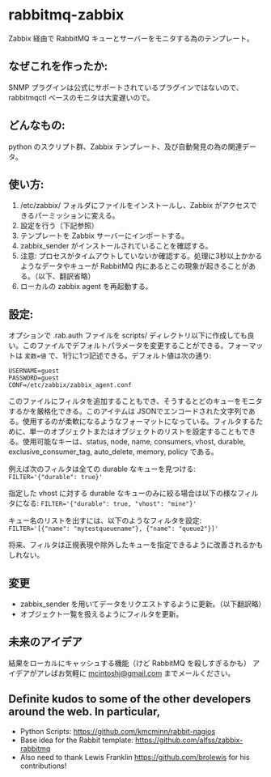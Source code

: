 rabbitmq-zabbix
=======================

Zabbix 経由で RabbitMQ キューとサーバーをモニタする為のテンプレート。

## なぜこれを作ったか:
SNMP プラグインは公式にサポートされているプラグインではないので、rabbitmqctl ベースのモニタは大変遅いので。

## どんなもの:
python のスクリプト群、Zabbix テンプレート、及び自動発見の為の関連データ。

## 使い方:
1. /etc/zabbix/ フォルダにファイルをインストールし、Zabbix がアクセスできるパーミッションに変える。
2. 設定を行う（下記参照）
3. テンプレートを Zabbix サーバーにインポートする。
4. zabbix_sender がインストールされていることを確認する。
5. 注意: プロセスがタイムアウトしていないか確認する。処理に3秒以上かかるようなデータやキューが RabbitMQ 内にあるとこの現象が起きることがある。（以下、翻訳省略）
6. ローカルの zabbix agent を再起動する。

## 設定:
オプションで .rab.auth ファイルを scripts/ ディレクトリ以下に作成しても良い。このファイルでデフォルトパラメータを変更することができる。フォーマットは `変数=値` で、1行に1つ記述できる。デフォルト値は次の通り:

    USERNAME=guest
    PASSWORD=guest
    CONF=/etc/zabbix/zabbix_agent.conf

このファイルにフィルタを追加することもでき、そうするとどのキューをモニタするかを厳格化できる。このアイテムは JSONでエンコードされた文字列である。使用するのが柔軟になるようなフォーマットになっている。フィルタするために、単一のオブジェクトまたはオブジェクトのリストを設定することもできる。使用可能なキーは、status, node, name, consumers, vhost, durable,
exclusive_consumer_tag, auto_delete, memory, policy である。

例えば次のフィルタは全ての durable なキューを見つける:
`FILTER='{"durable": true}'`

指定した vhost に対する durable なキューのみに絞る場合は以下の様なフィルタになる:
`FILTER='{"durable": true, "vhost": "mine"}'`

キュー名のリストを出すには、以下のようなフィルタを設定:
`FILTER='[{"name": "mytestqueuename"}, {"name": "queue2"}]'`

将来、フィルタは正規表現や除外したキューを指定できるように改善されるかもしれない。

## 変更
* zabbix_sender を用いてデータをリクエストするように更新。（以下翻訳略）
* オブジェクト一覧を扱えるようにフィルタを更新。

## 未来のアイデア
結果をローカルにキャッシュする機能（けど RabbitMQ を殺しすぎるかも）
アイデアがアレばお気軽に mcintoshj@gmail.com までメールください。


## Definite kudos to some of the other developers around the web.  In particular,
* Python Scripts: https://github.com/kmcminn/rabbit-nagios
* Base idea for the Rabbit template:  https://github.com/alfss/zabbix-rabbitmq
* Also need to thank Lewis Franklin https://github.com/brolewis for his contributions!
